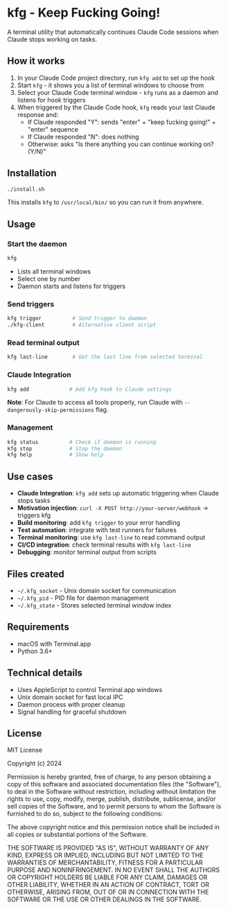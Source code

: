 # kfg - Keep Fucking Going!

A terminal utility that automatically continues Claude Code sessions when Claude stops working on tasks.

## How it works

1. In your Claude Code project directory, run `kfg add` to set up the hook
2. Start `kfg` - it shows you a list of terminal windows to choose from
3. Select your Claude Code terminal window - `kfg` runs as a daemon and listens for hook triggers
4. When triggered by the Claude Code hook, `kfg` reads your last Claude response and:
   - If Claude responded "Y": sends "enter" + "keep fucking going!" + "enter" sequence
   - If Claude responded "N": does nothing
   - Otherwise: asks "Is there anything you can continue working on? (Y/N)"

## Installation

```bash
./install.sh
```

This installs `kfg` to `/usr/local/bin/` so you can run it from anywhere.

## Usage

### Start the daemon
```bash
kfg
```
- Lists all terminal windows
- Select one by number
- Daemon starts and listens for triggers

### Send triggers
```bash
kfg trigger          # Send trigger to daemon
./kfg-client         # Alternative client script
```

### Read terminal output
```bash
kfg last-line        # Get the last line from selected terminal
```

### Claude Integration
```bash
kfg add             # Add kfg hook to Claude settings
```

**Note**: For Claude to access all tools properly, run Claude with `--dangerously-skip-permissions` flag.

### Management
```bash
kfg status          # Check if daemon is running
kfg stop            # Stop the daemon
kfg help            # Show help
```

## Use cases

- **Claude Integration**: `kfg add` sets up automatic triggering when Claude stops tasks
- **Motivation injection**: `curl -X POST http://your-server/webhook` → triggers kfg
- **Build monitoring**: add `kfg trigger` to your error handling
- **Test automation**: integrate with test runners for failures
- **Terminal monitoring**: use `kfg last-line` to read command output
- **CI/CD integration**: check terminal results with `kfg last-line`
- **Debugging**: monitor terminal output from scripts

## Files created

- `~/.kfg_socket` - Unix domain socket for communication
- `~/.kfg_pid` - PID file for daemon management
- `~/.kfg_state` - Stores selected terminal window index

## Requirements

- macOS with Terminal.app
- Python 3.6+

## Technical details

- Uses AppleScript to control Terminal.app windows
- Unix domain socket for fast local IPC
- Daemon process with proper cleanup
- Signal handling for graceful shutdown

## License

MIT License

Copyright (c) 2024

Permission is hereby granted, free of charge, to any person obtaining a copy
of this software and associated documentation files (the "Software"), to deal
in the Software without restriction, including without limitation the rights
to use, copy, modify, merge, publish, distribute, sublicense, and/or sell
copies of the Software, and to permit persons to whom the Software is
furnished to do so, subject to the following conditions:

The above copyright notice and this permission notice shall be included in all
copies or substantial portions of the Software.

THE SOFTWARE IS PROVIDED "AS IS", WITHOUT WARRANTY OF ANY KIND, EXPRESS OR
IMPLIED, INCLUDING BUT NOT LIMITED TO THE WARRANTIES OF MERCHANTABILITY,
FITNESS FOR A PARTICULAR PURPOSE AND NONINFRINGEMENT. IN NO EVENT SHALL THE
AUTHORS OR COPYRIGHT HOLDERS BE LIABLE FOR ANY CLAIM, DAMAGES OR OTHER
LIABILITY, WHETHER IN AN ACTION OF CONTRACT, TORT OR OTHERWISE, ARISING FROM,
OUT OF OR IN CONNECTION WITH THE SOFTWARE OR THE USE OR OTHER DEALINGS IN THE
SOFTWARE.
